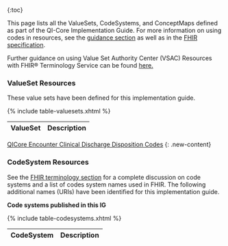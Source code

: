 {:toc}


This page lists all the ValueSets, CodeSystems, and ConceptMaps defined as part of the QI-Core Implementation Guide. For
more information on using codes in resources, see the
[guidance section]({{site.data.fhir.ver.uscore}}/guidance.html#using-codes-in-us-core-profiles) as well as in the
[FHIR specification](http://hl7.org/fhir/terminologies.html).

Further guidance on using Value Set Authority Center (VSAC) Resources with FHIR® Terminology Service
can be found [here.]({{site.data.fhir.ver.uscore}}/terminology.html#using-value-set-authority-center-vsac)

### ValueSet Resources

These value sets have been defined for this implementation guide.

<table class="list">
	<thead>
		<tr>
			<th>ValueSet</th><th>Description</th>
		</tr>
	</thead>
	<tbody>
		{% include table-valuesets.xhtml %}
	</tbody>
</table>

[QICore Encounter Clinical Discharge Disposition Codes](ValueSet-qicore-encounter-discharge-disposition.html)
{: .new-content}

### CodeSystem Resources

See the [FHIR terminology section](http://hl7.org/fhir/terminologies-systems.html) for a complete discussion on code
systems and a list of codes system names used in FHIR. The following additional names (URIs) have been identified for
this implementation guide.

**Code systems published in this IG**

<table class="list">
	<thead>
		<tr>
			<th>CodeSystem</th><th>Description</th>
		</tr>
	</thead>
	<tbody>
		{% include table-codesystems.xhtml %}
	</tbody>
</table>

